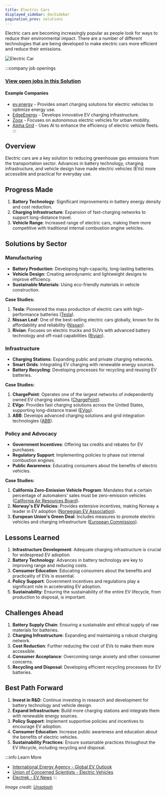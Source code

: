 ```yaml
---
title: Electric Cars
displayed_sidebar: docSidebar
pagination_prev: solutions
---
```


Electric cars are becoming increasingly popular as people look for ways to reduce their environmental impact. There are a number of different technologies that are being developed to make electric cars more efficient and reduce their emissions.

![Electric Car](../static/img/electric-car.jpg)

:::company job openings
### [View open jobs in this Solution](https://climatebase.org/jobs?l=&q=&drawdown_solutions=Electric+Cars)
#### Example Companies
- [ev.energy](https://ev.energy/) - Provides smart charging solutions for electric vehicles to optimize energy use.
- [EdgeEnergy](https://www.edgeenergyev.com/) - Develops innovative EV charging infrastructure.
- [Zoox](https://zoox.com/) - Focuses on autonomous electric vehicles for urban mobility.
- [Alpha Grid](http://www.alphagrid.ai/) - Uses AI to enhance the efficiency of electric vehicle fleets.
:::

## Overview

Electric cars are a key solution to reducing greenhouse gas emissions from the transportation sector. Advances in battery technology, charging infrastructure, and vehicle design have made electric vehicles (EVs) more accessible and practical for everyday use.

## Progress Made

1. **Battery Technology**: Significant improvements in battery energy density and cost reduction.
2. **Charging Infrastructure**: Expansion of fast-charging networks to support long-distance travel.
3. **Vehicle Range**: Increased range of electric cars, making them more competitive with traditional internal combustion engine vehicles.

## Solutions by Sector

### Manufacturing
- **Battery Production**: Developing high-capacity, long-lasting batteries.
- **Vehicle Design**: Creating aerodynamic and lightweight designs to improve efficiency.
- **Sustainable Materials**: Using eco-friendly materials in vehicle construction.

**Case Studies:**
1. **Tesla**: Pioneered the mass production of electric cars with high-performance batteries ([Tesla](https://www.tesla.com)).
2. **Nissan Leaf**: One of the best-selling electric cars globally, known for its affordability and reliability ([Nissan](https://www.nissanusa.com/vehicles/electric-cars/leaf.html)).
3. **Rivian**: Focuses on electric trucks and SUVs with advanced battery technology and off-road capabilities ([Rivian](https://rivian.com)).

### Infrastructure
- **Charging Stations**: Expanding public and private charging networks.
- **Smart Grids**: Integrating EV charging with renewable energy sources.
- **Battery Recycling**: Developing processes for recycling and reusing EV batteries.

**Case Studies:**
1. **ChargePoint**: Operates one of the largest networks of independently owned EV charging stations ([ChargePoint](https://www.chargepoint.com)).
2. **EVgo**: Provides fast charging solutions across the United States, supporting long-distance travel ([EVgo](https://www.evgo.com)).
3. **ABB**: Develops advanced charging solutions and grid integration technologies ([ABB](https://new.abb.com/ev-charging)).

### Policy and Advocacy
- **Government Incentives**: Offering tax credits and rebates for EV purchases.
- **Regulatory Support**: Implementing policies to phase out internal combustion engines.
- **Public Awareness**: Educating consumers about the benefits of electric vehicles.

**Case Studies:**
1. **California Zero-Emission Vehicle Program**: Mandates that a certain percentage of automakers' sales must be zero-emission vehicles ([California Air Resources Board](https://ww2.arb.ca.gov/our-work/programs/zero-emission-vehicle-program)).
2. **Norway's EV Policies**: Provides extensive incentives, making Norway a leader in EV adoption ([Norwegian EV Association](https://elbil.no/english/)).
3. **European Union's Green Deal**: Includes measures to promote electric vehicles and charging infrastructure ([European Commission](https://ec.europa.eu/info/strategy/priorities-2019-2024/european-green-deal_en)).

## Lessons Learned

1. **Infrastructure Development**: Adequate charging infrastructure is crucial for widespread EV adoption.
2. **Battery Technology**: Advances in battery technology are key to improving range and reducing costs.
3. **Consumer Education**: Educating consumers about the benefits and practicality of EVs is essential.
4. **Policy Support**: Government incentives and regulations play a significant role in accelerating EV adoption.
5. **Sustainability**: Ensuring the sustainability of the entire EV lifecycle, from production to disposal, is important.

## Challenges Ahead

1. **Battery Supply Chain**: Ensuring a sustainable and ethical supply of raw materials for batteries.
2. **Charging Infrastructure**: Expanding and maintaining a robust charging network.
3. **Cost Reduction**: Further reducing the cost of EVs to make them more accessible.
4. **Consumer Acceptance**: Overcoming range anxiety and other consumer concerns.
5. **Recycling and Disposal**: Developing efficient recycling processes for EV batteries.

## Best Path Forward

1. **Invest in R&D**: Continue investing in research and development for battery technology and vehicle design.
2. **Expand Infrastructure**: Build more charging stations and integrate them with renewable energy sources.
3. **Policy Support**: Implement supportive policies and incentives to encourage EV adoption.
4. **Consumer Education**: Increase public awareness and education about the benefits of electric vehicles.
5. **Sustainability Practices**: Ensure sustainable practices throughout the EV lifecycle, including recycling and disposal.

:::info Learn More
- [International Energy Agency - Global EV Outlook](https://www.iea.org/reports/global-ev-outlook-2021)
- [Union of Concerned Scientists - Electric Vehicles](https://www.ucsusa.org/resources/clean-vehicles)
- [Electrek - EV News](https://electrek.co/guides/electric-vehicles/)
:::

*Image credit: [Unsplash](https://unsplash.com/@seanbenesh)*